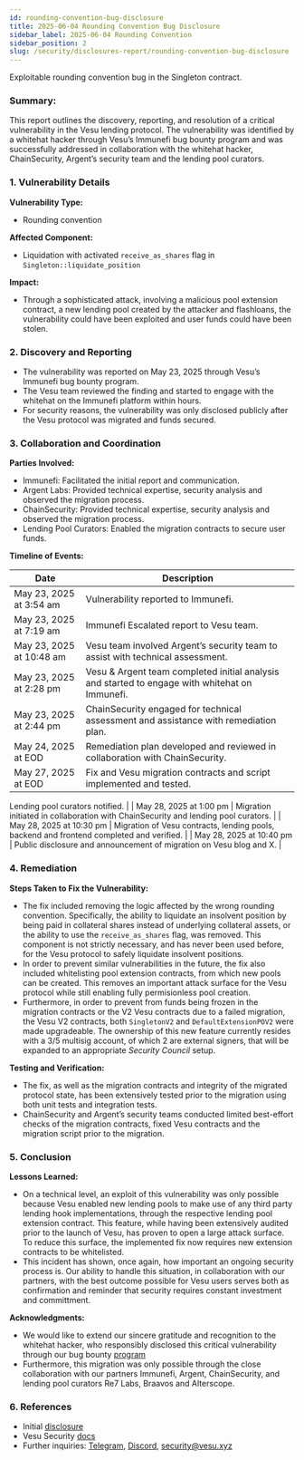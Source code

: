 ```yaml
---
id: rounding-convention-bug-disclosure
title: 2025-06-04 Rounding Convention Bug Disclosure
sidebar_label: 2025-06-04 Rounding Convention
sidebar_position: 2
slug: /security/disclosures-report/rounding-convention-bug-disclosure
---
```


Exploitable rounding convention bug in the Singleton contract.

### Summary:

This report outlines the discovery, reporting, and resolution of a critical vulnerability in the Vesu lending protocol. The vulnerability was identified by a whitehat hacker through Vesu’s Immunefi bug bounty program and was successfully addressed in collaboration with the whitehat hacker, ChainSecurity, Argent’s security team and the lending pool curators.

### 1. Vulnerability Details

**Vulnerability Type:**

- Rounding convention

**Affected Component:**

- Liquidation with activated `receive_as_shares` flag in `Singleton::liquidate_position`

**Impact:**

- Through a sophisticated attack, involving a malicious pool extension contract, a new lending pool created by the attacker and flashloans, the vulnerability could have been exploited and user funds could have been stolen.

### 2. Discovery and Reporting

- The vulnerability was reported on May 23, 2025 through Vesu’s Immunefi bug bounty program.
- The Vesu team reviewed the finding and started to engage with the whitehat on the Immunefi platform within hours.
- For security reasons, the vulnerability was only disclosed publicly after the Vesu protocol was migrated and funds secured.

### 3. Collaboration and Coordination

**Parties Involved:**

- Immunefi: Facilitated the initial report and communication.
- Argent Labs: Provided technical expertise, security analysis and observed the migration process.
- ChainSecurity: Provided technical expertise, security analysis and observed the migration process.
- Lending Pool Curators: Enabled the migration contracts to secure user funds.

**Timeline of Events:**

| Date | Description |
| --- | --- |
| May 23, 2025 at 3:54 am | Vulnerability reported to Immunefi. |
| May 23, 2025 at 7:19 am | Immunefi Escalated report to Vesu team. |
| May 23, 2025 at 10:48 am | Vesu team involved Argent’s security team to assist with technical assessment. |
| May 23, 2025 at 2:28 pm | Vesu & Argent team completed initial analysis and started to engage with whitehat on Immunefi. |
| May 23, 2025 at 2:44 pm | ChainSecurity engaged for technical assessment and assistance with remediation plan. |
| May 24, 2025 at EOD | Remediation plan developed and reviewed in collaboration with ChainSecurity. |
| May 27, 2025 at EOD | Fix and Vesu migration contracts and script implemented and tested.

Lending pool curators notified. |
| May 28, 2025 at 1:00 pm | Migration initiated in collaboration with ChainSecurity and lending pool curators. |
| May 28, 2025 at 10:30 pm | Migration of Vesu contracts, lending pools, backend and frontend completed and verified. |
| May 28, 2025 at 10:40 pm | Public disclosure and announcement of migration on Vesu blog and X. |

### 4. Remediation

**Steps Taken to Fix the Vulnerability:**

- The fix included removing the logic affected by the wrong rounding convention. Specifically, the ability to liquidate an insolvent position by being paid in collateral shares instead of underlying collateral assets, or the ability to use the `receive_as_shares` flag, was removed. This component is not strictly necessary, and has never been used before, for the Vesu protocol to safely liquidate insolvent positions.
- In order to prevent similar vulnerabilities in the future, the fix also included whitelisting pool extension contracts, from which new pools can be created. This removes an important attack surface for the Vesu protocol while still enabling fully permisionless pool creation.
- Furthermore, in order to prevent from funds being frozen in the migration contracts or the V2 Vesu contracts due to a failed migration, the Vesu V2 contracts, both `SingletonV2` and `DefaultExtensionPOV2` were made upgradeable. The ownership of this new feature currently resides with a 3/5 multisig account, of which 2 are external signers, that will be expanded to an appropriate *Security Council* setup.

**Testing and Verification:**

- The fix, as well as the migration contracts and integrity of the migrated protocol state, has been extensively tested prior to the migration using both unit tests and integration tests.
- ChainSecurity and Argent’s security teams conducted limited best-effort checks of the migration contracts, fixed Vesu contracts and the migration script prior to the migration.

### 5. Conclusion

**Lessons Learned:**

- On a technical level, an exploit of this vulnerability was only possible because Vesu enabled new lending pools to make use of any third party lending hook implementations, through the respective lending pool extension contract. This feature, while having been extensively audited prior to the launch of Vesu, has proven to open a large attack surface. To reduce this surface, the implemented fix now requires new extension contracts to be whitelisted.
- This incident has shown, once again, how important an ongoing security process is. Our ability to handle this situation, in collaboration with our partners, with the best outcome possible for Vesu users serves both as confirmation and reminder that security requires constant investment and committment.

**Acknowledgments:**

- We would like to extend our sincere gratitude and recognition to the whitehat hacker, who responsibly disclosed this critical vulnerability through our bug bounty [program](https://immunefi.com/bug-bounty/vesu/information/)
- Furthermore, this migration was only possible through the close collaboration with our partners Immunefi, Argent, ChainSecurity, and lending pool curators Re7 Labs, Braavos and Alterscope.

### 6. References

- Initial [disclosure](https://x.com/vesuxyz/status/1927827405030244838)
- Vesu Security [docs](https://docs.vesu.xyz/security/security-basics)
- Further inquiries: [Telegram](https://t.me/VesuChat), [Discord](https://discord.gg/G9Gxgujj8T), [security@vesu.xyz](mailto:security@vesu.xyz)